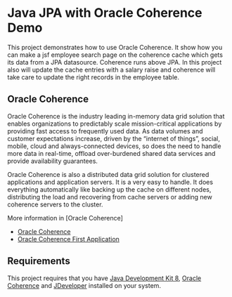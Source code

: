 # Java JPA with Oracle Coherence Demo

This project demonstrates how to use Oracle Coherence. It show how you can make a jsf employee search page on the coherence cache which gets its data from a JPA datasource. Coherence runs above JPA. In this project also will update the cache entries with a salary raise and coherence will take care to update the right records in the employee table.

## Oracle Coherence

Oracle Coherence is the industry leading in-memory data grid solution that enables organizations to predictably scale mission-critical applications by providing fast access to frequently used data. As data volumes and customer expectations increase, driven by the “internet of things”, social, mobile, cloud and always-connected devices, so does the need to handle more data in real-time, offload over-burdened shared data services and provide availability guarantees.

Oracle Coherence is also a distributed data grid solution for clustered applications and application servers. It is a very easy to handle. It does everything automatically like backing up the cache on different nodes, distributing the load and recovering from cache servers or adding new coherence servers to the cluster.

More information in [Oracle Coherence]

- [Oracle Coherence](http://www.oracle.com/technetwork/middleware/coherence/documentation/index.html)
- [Oracle Coherence First Application](https://docs.oracle.com/cd/E15357_01/coh.360/e15723/gs_example.htm#COHDG5039)

## Requirements

This project requires that you have [Java Development Kit 8][jdk8], [Oracle Coherence][oraclecoherence] and [JDeveloper][jdeveloper] installed on
your system.

[jdk8]: http://www.oracle.com/technetwork/pt/java/javase/downloads/jdk8-downloads-2133151.html
[jdeveloper]: http://www.oracle.com/technetwork/developer-tools/jdev/downloads/index.html
[oraclecoherence]: http://www.oracle.com/technetwork/middleware/coherence/downloads/index.html